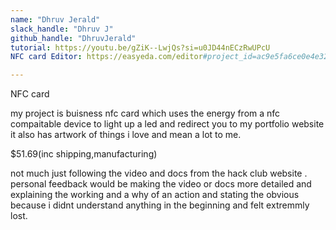```yaml
---
name: "Dhruv Jerald"
slack_handle: "Dhruv J"
github_handle: "DhruvJerald"
tutorial: https://youtu.be/gZiK--LwjQs?si=u0JD44nECzRwUPcU
NFC card Editor: https://easyeda.com/editor#project_id=ac9e5fa6ce0e4e32ad4901ca3eac8912

---
```


NFC card

my project is buisness nfc card which uses the energy from a nfc compaitable device to light up a led and redirect you to my portfolio website it also has artwork of things i love and mean a lot to me.

$51.69(inc shipping,manufacturing)

not much just following the video and docs from the hack club website .  
personal feedback would be making the video or docs more detailed and explaining the working and a why of an action and stating the obvious because i didnt understand anything in the beginning and felt extremmly lost.
